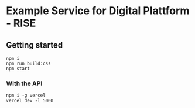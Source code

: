 # Example Service for Digital Plattform - RISE

## Getting started

```
npm i
npm run build:css
npm start
```

### With the API

```
npm i -g vercel
vercel dev -l 5000
```

